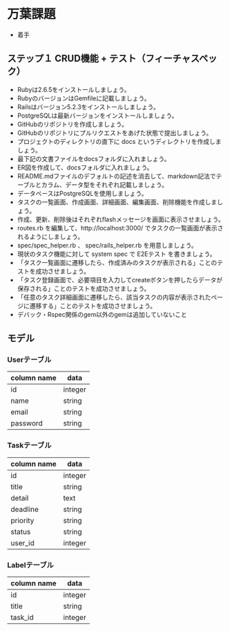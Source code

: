 # 万葉課題
- 着手

## ステップ１ CRUD機能 + テスト（フィーチャスペック）
- Rubyは2.6.5をインストールしましょう。
- RubyのバージョンはGemfileに記載しましょう。
- Railsはバージョン5.2.3をインストールしましょう。
- PostgreSQLは最新バージョンをインストールしましょう。
- GitHubのリポジトリを作成しましょう。
- GitHubのリポジトリにプルリクエストをあげた状態で提出しましょう。
- プロジェクトのディレクトリの直下に docs というディレクトリを作成しましょう。
- 最下記の文書ファイルをdocsフォルダに入れましょう。
- ER図を作成して、docsフォルダに入れましょう。
- README.mdファイルのデフォルトの記述を消去して、markdown記法でテーブルとカラム、データ型をそれぞれ記載しましょう。
- データベースはPostgreSQLを使用しましょう。
- タスクの一覧画面、作成画面、詳細画面、編集画面、削除機能を作成しましょう。
- 作成、更新、削除後はそれぞれflashメッセージを画面に表示させましょう。
- routes.rb を編集して、http://localhost:3000/ でタスクの一覧画面が表示されるようにしましょう。
- spec/spec_helper.rb 、 spec/rails_helper.rb を用意しましょう。
- 現状のタスク機能に対して system spec で E2Eテスト を書きましょう。
- 「タスク一覧画面に遷移したら、作成済みのタスクが表示される」ことのテストを成功させましょう。
- 「タスク登録画面で、必要項目を入力してcreateボタンを押したらデータが保存される」ことのテストを成功させましょう。
- 「任意のタスク詳細画面に遷移したら、該当タスクの内容が表示されたページに遷移する」ことのテストを成功させましょう。
- デバック・Rspec関係のgem以外のgemは追加していないこと


## モデル
### Userテーブル
| column name | data |
| --- | --- |
| id | integer |
| name | string |
| email | string |
| password | string |

### Taskテーブル
| column name | data |
| --- | --- |
| id | integer |
| title | string |
| detail | text |
| deadline | string |
| priority | string |
| status | string |
| user_id | integer |

### Labelテーブル
| column name | data |
| --- | --- |
| id | integer |
| title | string |
| task_id | integer |
